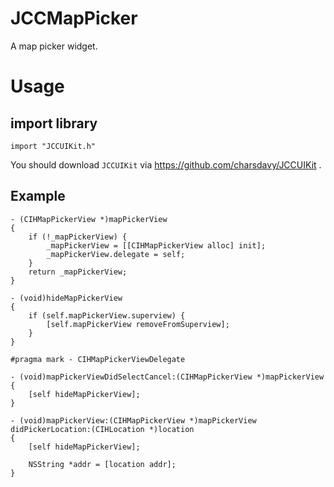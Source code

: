 # JCCMapPicker
A map picker widget.

# Usage

## import library

`import "JCCUIKit.h"`

You should download `JCCUIKit` via https://github.com/charsdavy/JCCUIKit .

## Example

```
- (CIHMapPickerView *)mapPickerView
{
    if (!_mapPickerView) {
        _mapPickerView = [[CIHMapPickerView alloc] init];
        _mapPickerView.delegate = self;
    }
    return _mapPickerView;
}

- (void)hideMapPickerView
{
    if (self.mapPickerView.superview) {
        [self.mapPickerView removeFromSuperview];
    }
}

#pragma mark - CIHMapPickerViewDelegate

- (void)mapPickerViewDidSelectCancel:(CIHMapPickerView *)mapPickerView
{
    [self hideMapPickerView];
}

- (void)mapPickerView:(CIHMapPickerView *)mapPickerView didPickerLocation:(CIHLocation *)location
{
    [self hideMapPickerView];

    NSString *addr = [location addr];
}

```
